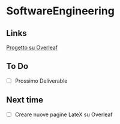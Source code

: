 
# SoftwareEngineering

## Links
[Progetto su Overleaf](https://www.overleaf.com/project/67d052fd4f5b8b0092e948a4)

## To Do
- [ ] Prossimo Deliverable
## Next time  
- [ ] Creare nuove pagine LateX su Overleaf
